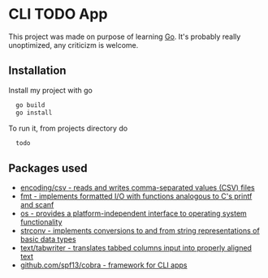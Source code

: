 
# CLI TODO App

This project was made on purpose of learning [Go](https://go.dev/). It's probably really unoptimized, any criticizm is welcome.


## Installation

Install my project with go

```bash
  go build
  go install
```

To run it, from projects directory do

```bash
  todo
```
## Packages used

 -  [encoding/csv           - reads and writes comma-separated values (CSV) files](https://pkg.go.dev/encoding/csv)
 -	[fmt                    - implements formatted I/O with functions analogous to C's printf and scanf](https://pkg.go.dev/fmt)
 -	[os                     - provides a platform-independent interface to operating system functionality](https://pkg.go.dev/os)
 -	[strconv                - implements conversions to and from string representations of basic data types](https://pkg.go.dev/strconv)
 -	[text/tabwriter         - translates tabbed columns input into properly aligned text](https://pkg.go.dev/text/tabwriter)
 -	[github.com/spf13/cobra - framework for CLI apps](https://cobra.dev/)
